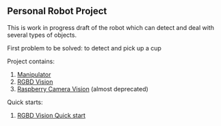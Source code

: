 ## Personal Robot Project

This is work in progress draft of the robot which can detect and deal with several types of objects.

First problem to be solved: to detect and pick up a cup

Project contains:

1. [Manipulator](manipulator/README.md)
1. [RGBD Vision](rgbd-vision/README.md)
1. [Raspberry Camera Vision](raspberry-camera-vision/README.md) (almost deprecated)

Quick starts:
1. [RGBD Vision Quick start](rgbd-vision/quick-start.md)